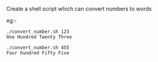 Create a shell script which can convert numbers to words 

eg:-

```
./convert_number.sh 123
One Hundred Twenty Three

./convert_number.sh 455
Four hundred Fifty Five

```

